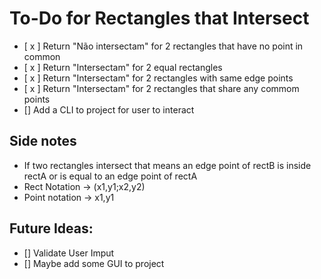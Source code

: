 # To-Do for Rectangles that Intersect

- [ x ] Return "Não intersectam" for 2 rectangles that have no point in common
- [ x ] Return "Intersectam" for 2 equal rectangles
- [ x ] Return "Intersectam" for 2 rectangles with same edge points
- [ x ] Return "Intersectam" for 2 rectangles that share any commom points
- [] Add a CLI to project for user to interact

## Side notes

- If two rectangles intersect that means an edge point of rectB is inside rectA or is equal to an edge point of rectA
- Rect Notation -> (x1,y1;x2,y2)
- Point notation -> x1,y1

## Future Ideas:

- [] Validate User Imput
- [] Maybe add some GUI to project

